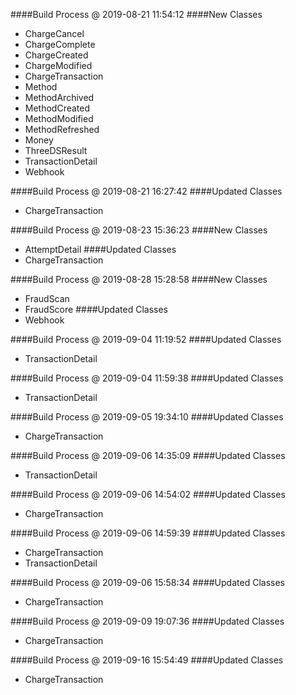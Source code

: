 ####Build Process @ 2019-08-21 11:54:12
####New Classes
- ChargeCancel
- ChargeComplete
- ChargeCreated
- ChargeModified
- ChargeTransaction
- Method
- MethodArchived
- MethodCreated
- MethodModified
- MethodRefreshed
- Money
- ThreeDSResult
- TransactionDetail
- Webhook

####Build Process @ 2019-08-21 16:27:42
####Updated Classes
- ChargeTransaction

####Build Process @ 2019-08-23 15:36:23
####New Classes
- AttemptDetail
####Updated Classes
- ChargeTransaction

####Build Process @ 2019-08-28 15:28:58
####New Classes
- FraudScan
- FraudScore
####Updated Classes
- Webhook

####Build Process @ 2019-09-04 11:19:52
####Updated Classes
- TransactionDetail

####Build Process @ 2019-09-04 11:59:38
####Updated Classes
- TransactionDetail

####Build Process @ 2019-09-05 19:34:10
####Updated Classes
- ChargeTransaction

####Build Process @ 2019-09-06 14:35:09
####Updated Classes
- TransactionDetail

####Build Process @ 2019-09-06 14:54:02
####Updated Classes
- ChargeTransaction

####Build Process @ 2019-09-06 14:59:39
####Updated Classes
- ChargeTransaction
- TransactionDetail

####Build Process @ 2019-09-06 15:58:34
####Updated Classes
- ChargeTransaction

####Build Process @ 2019-09-09 19:07:36
####Updated Classes
- ChargeTransaction

####Build Process @ 2019-09-16 15:54:49
####Updated Classes
- ChargeTransaction

